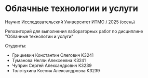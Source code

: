 # Облачные технологии и услуги
Научно Исследовательский Университет ИТМО / 2025 (осень)

Репозиторий для выполнения лабораторных работ по дисциплине "Облачные технологии и услуги"

Студенты:
- Грицкевич Константин Олегович K3241
- Туманова Нелли Алексеевна K3241
- Чуприн Сергей Александрович K3239
- Толстухина Ксения Александровна K3239
